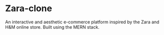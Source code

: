 # Zara-clone
An interactive and aesthetic e-commerce platform inspired by the Zara and H&amp;M online store. Built using the MERN stack.
